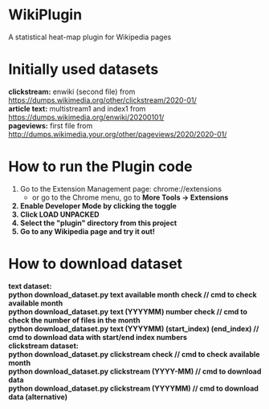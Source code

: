 # WikiPlugin
A statistical heat-map plugin for Wikipedia pages

# Initially used datasets
<b>clickstream:</b> enwiki (second file) from https://dumps.wikimedia.org/other/clickstream/2020-01/ <br>
<b>article text:</b> multistream1 and index1 from https://dumps.wikimedia.org/enwiki/20200101/ <br>
<b>pageviews:</b> first file from http://dumps.wikimedia.your.org/other/pageviews/2020/2020-01/ <br>

# How to run the Plugin code
1. Go to the Extension Management page: chrome://extensions
	- or go to the Chrome menu, go to <b>More Tools<b> -> <b>Extensions<b> <br>
2. Enable Developer Mode by clicking the toggle <br>
3. Click <b>LOAD UNPACKED<b> <br>
4. Select the "plugin" directory from this project <br>
5. Go to any Wikipedia page and try it out! <br>

# How to download dataset 
text dataset: <br>
python download_dataset.py text available month check  // cmd to check available month <br>
python download_dataset.py text (YYYYMM) number check  // cmd to check the number of files in the month <br>
python download_dataset.py text (YYYYMM) (start_index) (end_index)  // cmd to download data with start/end index numbers <br>
clickstream dataset: <br>
python download_dataset.py clickstream check  // cmd to check available month <br>
python download_dataset.py clickstream (YYYY-MM)  // cmd to download data <br>
python download_dataset.py clickstream (YYYYMM)  // cmd to download data (alternative) <br>
	
	    	